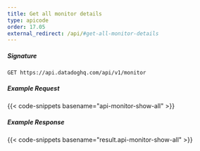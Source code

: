 ```yaml
---
title: Get all monitor details
type: apicode
order: 17.05
external_redirect: /api/#get-all-monitor-details
---
```


##### Signature
`GET https://api.datadoghq.com/api/v1/monitor`
##### Example Request
{{< code-snippets basename="api-monitor-show-all" >}}
##### Example Response
{{< code-snippets basename="result.api-monitor-show-all" >}}

